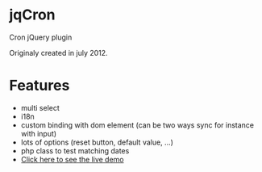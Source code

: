 jqCron
======

Cron jQuery plugin

Originaly created in july 2012.

Features
========
* multi select
* i18n
* custom binding with dom element (can be two ways sync for instance with input)
* lots of options (reset button, default value, ...)
* php class to test matching dates
* [Click here to see the live demo](http://arnapou.net/tech-js/jquery-jqcron/src/demo/index.php)
